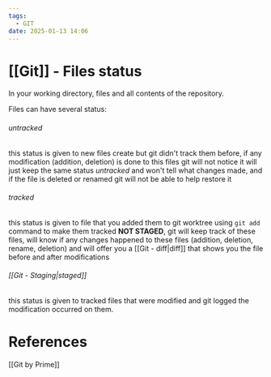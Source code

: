 ```yaml
---
tags:
  - GIT
date: 2025-01-13 14:06
---
```

# [[Git]] - Files status
In your working directory, files and all contents of the repository.

Files can have several status:
###### untracked
this status is given to new files create but git didn't track them before, if any modification (addition, deletion) is done to this files git will not notice it will just keep the same status *untracked* and won't tell what changes made, and if the file is deleted or renamed git will not be able to help restore it
###### tracked
this status is given to file that you added them to git worktree using `git add` command to make them tracked **NOT STAGED**, git will keep track of these files, will know if any changes happened to these files (addition, deletion, rename, deletion) and will offer you a [[Git - diff|diff]] that shows you the file before and after modifications
###### [[Git - Staging|staged]]
this status is given to tracked files that were modified and git logged the modification occurred on them.

# References
[[Git by Prime]]

